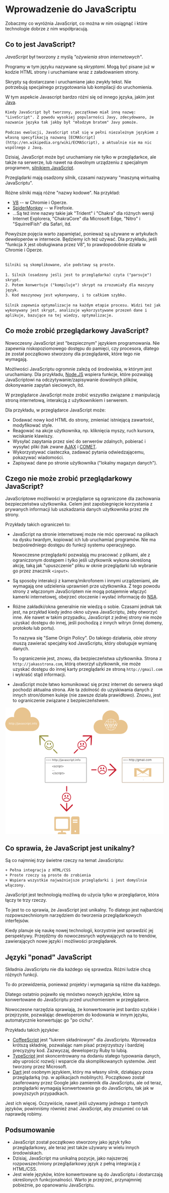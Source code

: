 # Wprowadzenie do JavaScriptu

Zobaczmy co wyróżnia JavaScript, co można w nim osiągnąć i które technologie dobrze z nim współpracują.

## Co to jest JavaScript?

*JavaScript* był tworzony z myślą  *"ożywienia stron internetowych"*.

Programy w tym języku nazywane są *skryptami*. Mogą być pisane już w kodzie HTML strony i uruchamiane wraz z załadowaniem strony.

Skrypty są dostarczane i uruchamiane jako zwykły tekst. Nie potrzebują specjalnego przygotowania lub kompilacji do uruchomienia.

W tym aspekcie Javascript bardzo różni się od innego języka, jakim jest [Java](https://en.wikipedia.org/wiki/Java_(programming_language)).

```smart header="Dlaczego <u>Java</u>Script?"
Kiedy JavaScript był tworzony, początkowo miał inną nazwę: "LiveScript". Z powodu wysokiej popularności Javy, zdecydowano, że nazwanie języka tak jakby był "młodzym bratem" Javy pomoże.

Podczas ewolucji, JavaScript stał się w pełni niezależnym językiem z własną specyfikacją nazwaną [ECMAScript](http://en.wikipedia.org/wiki/ECMAScript), a aktualnie nie ma nic wspólnego z Javą.
```

Dzisiaj, JavaScript może być uruchamiany nie tylko w przeglądarkce, ale także na serwerze, lub nawet na dowolnym urządzeniu z specjalnym programem, [silnikiem JavaScript](https://en.wikipedia.org/wiki/JavaScript_engine).

Przeglądarki mają osadzony silnik, czasami nazywany "maszyną wirtualną JavaScriptu".

Różne silniki mają różne "nazwy kodowe". Na przykład:

- [V8](https://en.wikipedia.org/wiki/V8_(JavaScript_engine)) -- w Chromie i Operze.
- [SpiderMonkey](https://en.wikipedia.org/wiki/SpiderMonkey) -- w Firefoxie.
- ...Są też inne nazwy takie jak "Trident" i "Chakra" dla różnych wersji Internet Explorera, "ChakraCore" dla Microsoft Edge, "Nitro" i "SquirrelFish" dla Safari, itd.

Powyższe pojęcia warto zapamiętać, ponieważ są używane w artykułach deweloperów w internecie. Będziemy ich też używać. Dla przykładu, jeśli "funkcja X jest obsługiwana przez V8", to prawdopodobnie działa w Chromie i Operze.

```smart header="Jak działają silniki?"

Silniki są skomplikowane, ale podstawy są proste.

1. Silnik (osadzony jeśli jest to przeglądarka) czyta ("parsuje") skrypt.
2. Potem konwertuje ("kompiluje") skrypt na zrozumiały dla maszyny język.
3. Kod maszynowy jest wykonywany, i to całkiem szybko.

Silnik zapewnia optymalizacje na każdym etapie procesu. Widzi też jak wykonywany jest skrypt, analizuje wykorzystywane przezeń dane i aplikuje, bazujące na tej wiedzy, optymalizacje.
```

## Co może zrobić przeglądarkowy JavaScript?

Nowoczesny JavaScript jest "bezpiecznym" językiem programowania. Nie zapewnia niskopoziomowego dostępu do pamięci, czy procesora, dlatego że został początkowo stworzony dla przeglądarek, które tego nie wymagają.

Możliwości JavaScriptu ogromnie zależą od środowiska, w którym jest uruchamiany. Dla przykładu, [Node.JS](https://wikipedia.org/wiki/Node.js) wspiera funkcje, które pozwalają JavaScriptowi na odczytywanie/zapisywanie dowolnych plików, dokonywanie zapytań sieciowych, itd.

W przeglądarce JavaScript może zrobić wszystko związane z manipulacją stroną internetową, interakcją z użytkownikiem i serwerem.

Dla przykładu, w przeglądarce JavaScript może:

- Dodawać nowy kod HTML do strony, zmieniać istniejącą zawartość, modyfikować style.
- Reagować na akcje użytkownika, np. kliknięcia myszy, ruch kursora, wciskanie klawiszy.
- Wysyłać zapytania przez sieć do serwerów zdalnych, pobierać i wysyłać pliki (tak zwane [AJAX](https://en.wikipedia.org/wiki/Ajax_(programming)) i [COMET](https://en.wikipedia.org/wiki/Comet_(programming)).
- Wykorzystywać ciasteczka, zadawać pytania odwiedzającemu, pokazywać wiadomości.
- Zapisywać dane po stronie użytkownika ("lokalny magazyn danych").

## Czego nie może zrobić przeglądarkowy JavaScript?

JavaScriptowe możliwości w przeglądarce są ograniczone dla zachowania bezpieczeństwa użytkownika. Celem jest zapobiegnięcie korzystania z prywanych informacji lub uszkadzania danych użytkownika przez złe strony.

Przykłady takich ograniczeń to:

- JavaScript na stronie internetowej może nie móc operować na plikach na dysku twardym, kopiować ich lub uruchamiać programów. Nie ma bezpośredniego dostępu do funkcji systemu operacyjnego.

  Nowoczesne przeglądarki pozwalają mu pracować z plikami, ale z ograniczonym dostępem i tylko jeśli użytkownik wykona określoną akcję, taką jak "upuszczenie" pliku w oknie przeglądarki lub wybranie go przez znacznik `<input>`.

- Są sposoby interakcji z kamerą/mikrofonem i innymi urządzeniami, ale wymagają one udzielenia uprawnień prze użytkownika. Z tego powodu strony z włączonym JavaScriptem nie mogą potajemnie włączyć kamerki internetowej, obejrzeć otoczenie i wysłać informację do [NSA](https://en.wikipedia.org/wiki/National_Security_Agency).

- Różne zakładki/okna generalnie nie wiedzą o sobie. Czasami jednak tak jest, na przykład kiedy jedno okno używa JavaScriptu, żeby otworzyć inne. Ale nawet w takim przypadku, JavaScript z jednej strony nie może uzyskać dostępu do innej, jeśli pochodzą z innych witryn (innej domeny, protokołu lub portu).

  To nazywa się "Same Origin Policy". Do takiego działania, *obie strony* muszą zawierać specjalny kod JavaScriptu, który obsługuje wymianę danych.

  To ograniczenie jest, znowu, dla bezpieczeństwa użytkownika. Strona z `http://jakasstrona.com`, którą otworzył użytkownik, nie może uzyskać dostępu do innej karty przeglądarki ze stroną `http://gmail.com` i wykraść stąd informacji.

- JavaScript może łatwo komunikować się przez internet do serwera skąd pochodzi aktualna strona. Ale ta zdolność do uzyskiwania danych z innych stron/domen kuleje (nie zawsze działa prawidłowo). Znowu, jest to ograniczenie związane z bezpieczeństwem.

![](limitations.png)

## Co sprawia, że JavaScript jest unikalny?

Są co najmniej *trzy* świetne rzeczy na temat JavaScriptu:

```
+ Pełna integracja z HTML/CSS
+ Proste rzeczy są proste do zrobienia
+ Wspiera wszystkie najważniejsze przeglądarki i jest domyślnie włączony.
```

JavaScript jest technologią możliwą do użycia tylko w przeglądarce, która łączy te trzy rzeczy.

To jest to co sprawia, że JavaScript jest unikalny. To dlatego jest najbardziej rozpowszechnionym narzędziem do tworzenia przeglądarkowych interfejsów.

Kiedy planuje się naukę nowej technologii, korzystnie jest sprawdzić jej perspektywy. Przejdźmy do nowoczesnych wpływających na to trendów, zawierających nowe języki i możliwości przeglądarek.

## Języki "ponad" JavaScript

Składnia JavaScriptu nie dla każdego się sprawdza. Różni ludzie chcą różnych funkcji.

To do przewidzenia, ponieważ projekty i wymagania są różne dla każdego.

Dlatego ostatnio pojawiło się mnóstwo nowych języków, które są konwertowane do JavaScriptu przed uruchomieniem w przeglądarce.

Nowoczesne narzędzia sprawiają, że konwertowanie jest bardzo szybkie i przejrzyste, pozwalając deweloperom do kodowania w innym języku, automatycznie konwertując go "po cichu".

Przykładu takich języków:

- [CoffeeScript](http://coffeescript.org/) jest "lukrem składniowym" dla JavaScriptu. Wprowadza krótszą składnię, pozwalając nam pisać przejrzystszy i bardziej precyzyjny kod. Zazwyczaj, deweloperzy Ruby to lubią.
- [TypeScript](http://www.typescriptlang.org/) jest skoncentrowany na dodaniu stałego typowania danych, aby uprościć rozwój i wsparcie dla skomplikowanych systemów. Jest tworzony przez Microsoft.
- [Dart](https://www.dartlang.org/) jest osobnym językiem, który ma własny silnik, działający poza przeglądarką (np. w aplikacjach mobilnych). Początkowo został zaoferowany przez Google jako zamiennik dla JavaScriptu, ale od teraz, przeglądarki wymagają konwertowania go do JavaScriptu, tak jak w powyższych przypadkach.

Jest ich więcej. Oczywiście, nawet jeśli używamy jednego z tamtych języków, powinniśmy również znać JavaScript, aby zrozumieć co tak naprawdę robimy.

## Podsumowanie

- JavaScript został początkowo stworzony jako język tylko przeglądarkowy, ale teraz jest także używany w wielu innych środowiskach.
- Dzisiaj, JavaScript ma unikalną pozycje, jako najszerzej rozpowszechniony przeglądarkowy język z pełną integracją z HTML/CSS.
- Jest wiele języków, które konwertowane są do JavaScriptu i dostarczają określonych funkcjonalności. Warto je przejrzeć, przynajmniej pobieżnie, po opanowaniu JavaScriptu.